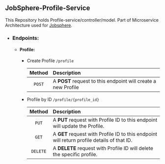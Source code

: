 ## JobSphere-Profile-Service
This Repository holds Profile-service/controller/model.
Part of Microservice Architecture used for [Jobsphere](https://github.com/jobsphere).

-   ### Endpoints:

    -   #### Profile:

    	-   Create Profile `/profile`

    		| Method | Description                                                   |
    		| :----: | :------------------------------------------------------------ |
    		| `POST` | A **POST** request to this endpoint will create a new Profile |

    	-   Profile by ID `/profile/{profile_id}`

    		|  Method  | Description                                                                                |
    		| :------: | :----------------------------------------------------------------------------------------- |
    		|  `PUT`   | A **PUT** request with Profile ID to this endpoint will update the Profile.                |
    		|  `GET`   | A **GET** request with Profile ID to this endpoint will return profile details of that ID. |
    		| `DELETE` | A **DELETE** request with Profile ID will delete the specific profile.                     |
